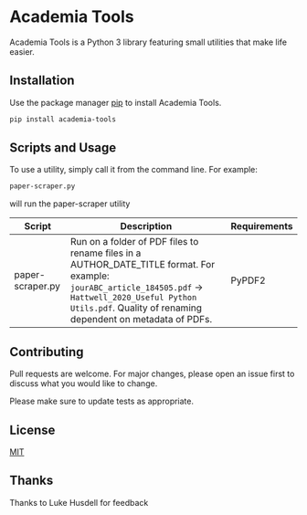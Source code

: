 # Academia Tools

Academia Tools is a Python 3 library featuring small utilities that make life easier.

## Installation

Use the package manager [pip](https://pip.pypa.io/en/stable/) to install Academia Tools.

```bash
pip install academia-tools
```

## Scripts and Usage
To use a utility, simply call it from the command line. For example:

```bash
paper-scraper.py
```
will run the paper-scraper utility

| Script      | Description | Requirements |
| ----------- | ----------- | ------------ |
| paper-scraper.py | Run on a folder of PDF files to rename files in a AUTHOR_DATE_TITLE format. For example: `jourABC_article_184505.pdf` → `Hattwell_2020_Useful Python Utils.pdf`. Quality of renaming dependent on metadata of PDFs. | PyPDF2 |


## Contributing
Pull requests are welcome. For major changes, please open an issue first to discuss what you would like to change.

Please make sure to update tests as appropriate.

## License
[MIT](https://choosealicense.com/licenses/mit/)

## Thanks
Thanks to Luke Husdell for feedback